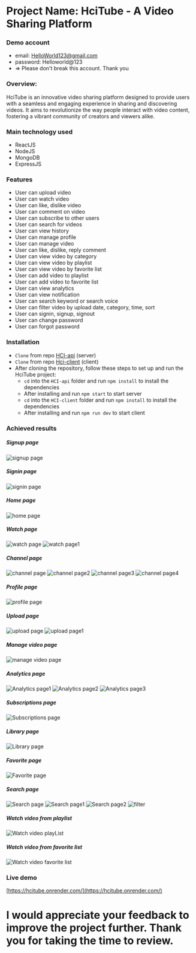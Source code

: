 # Project Name: HciTube - A Video Sharing Platform

### Demo account
- email: HelloWorld123@gmail.com
- password: Helloworld@123
- => Please don't break this account. Thank you


### Overview:

HciTube is an innovative video sharing platform designed to provide users with a seamless and engaging experience in sharing and discovering videos. It aims to revolutionize the way people interact with video content, fostering a vibrant community of creators and viewers alike.

### Main technology used

- ReactJS
- NodeJS
- MongoDB
- ExpressJS

### Features

- User can upload video
- User can watch video
- User can like, dislike video
- User can comment on video
- User can subscribe to other users
- User can search for videos
- User can view history
- User can manage profile
- User can manage video
- User can like, dislike, reply comment
- User can view video by category
- User can view video by playlist
- User can view video by favorite list
- User can add video to playlist
- User can add video to favorite list
- User can view analytics
- User can view notification
- User can search keyword or search voice
- User can filter video by upload date, category, time, sort
- User can signin, signup, signout
- User can change password
- User can forgot password

### Installation

- `Clone` from repo [HCI-api](https://github.com/nvh2312/HCI-api) (server)
- `Clone` from repo [Hci-client](https://github.com/TranManhCuongQN/HciTube) (client)
- After cloning the repository, follow these steps to set up and run the HciTube project:
  - `cd` into the `HCI-api` folder and run `npm install` to install the dependencies
  - After installing and run `npm start` to start server
  - `cd` into the `HCI-client` folder and run `npm install` to install the dependencies
  - After installing and run `npm run dev` to start client

### Achieved results

##### Signup page

![signup page](https://firebasestorage.googleapis.com/v0/b/sign-in-a2a59.appspot.com/o/%E1%BA%A3nh%2Fsign%20up.png?alt=media&token=1ebbee9b-c077-4951-be81-f2e4ba167027)

##### Signin page

![signin page](https://firebasestorage.googleapis.com/v0/b/sign-in-a2a59.appspot.com/o/%E1%BA%A3nh%2Fsign%20in.png?alt=media&token=87318075-abd0-4139-a0b7-b9d48b495f5f)

##### Home page

![home page](https://firebasestorage.googleapis.com/v0/b/sign-in-a2a59.appspot.com/o/%E1%BA%A3nh%2Fhome%20page.png?alt=media&token=8eb907f9-8917-4610-8913-f04a38d4ddfa)

##### Watch page

![watch page](https://firebasestorage.googleapis.com/v0/b/sign-in-a2a59.appspot.com/o/%E1%BA%A3nh%2Fdetail%20page.png?alt=media&token=5f811377-ff18-4c6b-a543-ebcf0f6668bd)
![watch page1](https://firebasestorage.googleapis.com/v0/b/sign-in-a2a59.appspot.com/o/%E1%BA%A3nh%2Fdetail%201%20page.png?alt=media&token=fe9d8f96-db4c-4ebe-930e-3fc6959fd0dd)

##### Channel page

![channel page](https://firebasestorage.googleapis.com/v0/b/sign-in-a2a59.appspot.com/o/%E1%BA%A3nh%2Fchannel%20page%201.png?alt=media&token=45e313a1-156a-4b74-bdd6-60925f690d72)
![channel page2](https://firebasestorage.googleapis.com/v0/b/sign-in-a2a59.appspot.com/o/%E1%BA%A3nh%2Fchannel%20page%20video%202.png?alt=media&token=aeea8fff-5e46-498d-9cdb-87bc27663b8a)
![channel page3](https://firebasestorage.googleapis.com/v0/b/sign-in-a2a59.appspot.com/o/%E1%BA%A3nh%2Fchannel%20page%20playlist.png?alt=media&token=0619386a-811d-4a0d-8c8d-f1703e1e48de)
![channel page4](https://firebasestorage.googleapis.com/v0/b/sign-in-a2a59.appspot.com/o/%E1%BA%A3nh%2Fchannel%20page%20about.png?alt=media&token=4983d26c-6e48-43c8-b6e9-5948c836b99b)

##### Profile page

![profile page](https://firebasestorage.googleapis.com/v0/b/sign-in-a2a59.appspot.com/o/%E1%BA%A3nh%2Fprofile.png?alt=media&token=c28905a6-fb6f-4ccf-952e-a553f0ef225c)

##### Upload page

![upload page](https://firebasestorage.googleapis.com/v0/b/sign-in-a2a59.appspot.com/o/%E1%BA%A3nh%2Fupload%20page.png?alt=media&token=a8d45201-c449-4208-846f-9955565d021c)
![upload page1](https://firebasestorage.googleapis.com/v0/b/sign-in-a2a59.appspot.com/o/%E1%BA%A3nh%2Fupload%20page%202.png?alt=media&token=866d4a07-7e7f-45dc-b9ba-a2f610bcc02b)

##### Manage video page

![manage video page](https://firebasestorage.googleapis.com/v0/b/sign-in-a2a59.appspot.com/o/%E1%BA%A3nh%2Fcontent.png?alt=media&token=f46dec02-b552-4f5b-86f5-5628c46672d9)

##### Analytics page

![Analytics page1](https://firebasestorage.googleapis.com/v0/b/sign-in-a2a59.appspot.com/o/%E1%BA%A3nh%2Fview.png?alt=media&token=f819006c-9d56-4b46-9cd2-4af9b917881e)
![Analytics page2](https://firebasestorage.googleapis.com/v0/b/sign-in-a2a59.appspot.com/o/%E1%BA%A3nh%2Fhour.png?alt=media&token=b62e0816-94a6-4056-bbb2-e8fa7d6c63ab)
![Analytics page3](https://firebasestorage.googleapis.com/v0/b/sign-in-a2a59.appspot.com/o/%E1%BA%A3nh%2Fsubscriber.png?alt=media&token=bdd98b08-6353-4d33-ad14-a53d043045d2)

##### Subscriptions page

![Subscriptions page](https://firebasestorage.googleapis.com/v0/b/sign-in-a2a59.appspot.com/o/%E1%BA%A3nh%2Fsubscriber%20page.png?alt=media&token=c6a6e8f6-a749-4911-80b8-e7fac26e6065)

##### Library page

![Library page](https://firebasestorage.googleapis.com/v0/b/sign-in-a2a59.appspot.com/o/%E1%BA%A3nh%2Flibrary.png?alt=media&token=0e066523-1819-4ffc-8633-9a1d5eac416e)

##### Favorite page

![Favorite page](https://firebasestorage.googleapis.com/v0/b/sign-in-a2a59.appspot.com/o/%E1%BA%A3nh%2Fvideo%20y%C3%AAu%20th%C3%ADch.png?alt=media&token=09e5508c-58c7-441b-a3a7-f1bff3bb5287)

##### Search page

![Search page](https://firebasestorage.googleapis.com/v0/b/sign-in-a2a59.appspot.com/o/%E1%BA%A3nh%2Fsearch.png?alt=media&token=e358e4ee-6359-418c-86d2-bab830d7cea2)
![Search page1](https://firebasestorage.googleapis.com/v0/b/sign-in-a2a59.appspot.com/o/%E1%BA%A3nh%2Fvoice%20search.png?alt=media&token=6020d319-ce6b-4ba2-9368-b939c63da91f)
![Search page2](https://firebasestorage.googleapis.com/v0/b/sign-in-a2a59.appspot.com/o/%E1%BA%A3nh%2Fvoice%20search%201.png?alt=media&token=45ae28b9-b77e-4817-b6c0-c79f37c4189b)
![filter](https://firebasestorage.googleapis.com/v0/b/sign-in-a2a59.appspot.com/o/%E1%BA%A3nh%2Ffilter.png?alt=media&token=c9aa757d-7f63-455c-a3f8-65b47999c1a8)

##### Watch video from playlist

![Watch video playList](https://firebasestorage.googleapis.com/v0/b/sign-in-a2a59.appspot.com/o/%E1%BA%A3nh%2Fplay%20favaroite.png?alt=media&token=c1e5910a-e651-426f-83b0-26c39c9c9c1a)

##### Watch video from favorite list

![Watch video favorite list](https://firebasestorage.googleapis.com/v0/b/sign-in-a2a59.appspot.com/o/%E1%BA%A3nh%2Fplay%20playlist.png?alt=media&token=8d6e1a42-e3a0-4690-ab17-03c5181478fc)

### Live demo

[https://hcitube.onrender.com/](https://hcitube.onrender.com/)

# I would appreciate your feedback to improve the project further. Thank you for taking the time to review.
